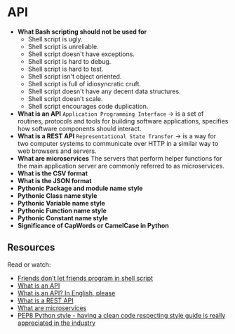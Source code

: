 # API

- **What Bash scripting should not be used for**
  - Shell script is ugly.
  - Shell script is unreliable.
  - Shell script doesn't have exceptions.
  - Shell script is hard to debug.
  - Shell script is hard to test.
  - Shell script isn't object oriented.
  - Shell script is full of idiosyncratic cruft.
  - Shell script doesn't have any decent data structures.
  - Shell script doesn't scale.
  - Shell script encourages code duplication.
- **What is an API**
  `Application Programming Interface` → is a set of routines, protocols and tools for building software applications, specifies how software components should interact.
- **What is a REST API**
  `Representational State Transfer` → is a way for two computer systems to communicate over HTTP in a similar way to web browsers and servers.
- **What are microservices**
  The servers that perform helper functions for the main application server are commonly referred to as microservices.
- **What is the CSV format**
- **What is the JSON format**
- **Pythonic Package and module name style**
- **Pythonic Class name style**
- **Pythonic Variable name style**
- **Pythonic Function name style**
- **Pythonic Constant name style**
- **Significance of CapWords or CamelCase in Python**

## Resources

Read or watch:

- [Friends don’t let friends program in shell script](https://www.turnkeylinux.org/blog/friends-dont-let-friends-program-shell-script)
- [What is an API](https://www.webopedia.com/definitions/api/)
- [What is an API? In English, please](https://www.freecodecamp.org/news/what-is-an-api-in-english-please-b880a3214a82/)
- [What is a REST API](https://www.sitepoint.com/rest-api/)
- [What are microservices](https://smartbear.com/solutions/microservices/)
- [PEP8 Python style - having a clean code respecting style guide is really appreciated in the industry](https://www.python.org/dev/peps/pep-0008/)
